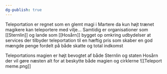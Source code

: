 ```yaml
---
dg-publish: true
---
```

Teleportation er regnet som en glemt magi i Martere da kun højt trænet magikere kan teleportere med vilje...
Samtidig er organisationer som [[Sternlin]] og lande som [[Hosårn]] bygget op omkring udbydelser at services der tilbyder teleportation til en hæftig pris som skaber en god mængde penge fordelt på både skatte og total indkomst

Teleportations magien er højt bevogtet af både Sternlin og staten Hosårn der vil gøre næsten alt for at beskytte både magien og cirklerne ![[Teleport meme.png]]
